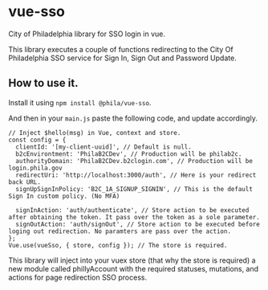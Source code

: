 # vue-sso
City of Philadelphia library for SSO login in vue.

This library executes a couple of functions redirecting to the City Of Philadelphia SSO service for Sign In, Sign Out and Password Update.

## How to use it.
Install it using `npm install @phila/vue-sso`.

And then in your `main.js` paste the following code, and update accordingly.

```
// Inject $hello(msg) in Vue, context and store.
const config = {
  clientId: '[my-client-uuid]', // Default is null. 
  b2cEnvirontment: 'PhilaB2CDev', // Production will be philab2c.
  authorityDomain: 'PhilaB2CDev.b2clogin.com', // Production will be login.phila.gov
  redirectUri: 'http://localhost:3000/auth', // Here is your redirect back URL.
  signUpSignInPolicy: 'B2C_1A_SIGNUP_SIGNIN', // This is the default Sign In custom policy. (No MFA)

  signInAction: 'auth/authenticate', // Store action to be executed after obtaining the token. It pass over the token as a sole parameter.
  signOutAction: 'auth/signOut', // Store action to be executed before loging out redirection. No paramters are pass over the action.
};
Vue.use(vueSso, { store, config }); // The store is required.
```


This library will inject into your vuex store (that why the store is required) a new module called phillyAccount with the required statuses, mutations, and actions for page redirection SSO process.